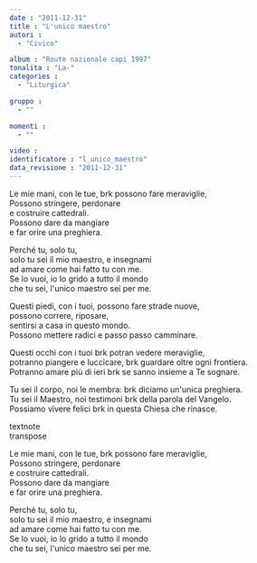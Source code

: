```yaml
---
date : "2011-12-31"
title : "L'unico maestro"
autori : 
  - "Civico"

album : "Route nazionale capi 1997"
tonalita : "La-"
categories : 
  - "Liturgica"

gruppo : 
  - ""

momenti : 
  - ""

video : 
identificatore : "l_unico_maestro"
data_revisione : "2011-12-31"
---
```

  
  
 Le mie mani,  con le tue, brk possono fare meraviglie,  
  Possono stringere,  perdonare   
e costruire cattedrali.   
Possono dare da mangiare   
e far orire una preghiera.  
  
  
Perché tu, solo tu,  
solo tu sei il mio maestro, e insegnami  
ad amare come hai fatto tu con me.  
Se lo vuoi, io lo grido a tutto il mondo  
che tu sei, l'unico maestro sei per me.   
  
  
  
Questi piedi, con i tuoi, possono fare strade nuove,  
possono correre, riposare,   
sentirsi a casa in questo mondo.  
Possono mettere radici e passo passo camminare.   
  
  
  
Questi occhi con i tuoi brk potran vedere meraviglie,  
potranno piangere e luccicare, brk guardare oltre ogni frontiera.  
Potranno amare più di ieri brk se sanno insieme a Te sognare.  
  
  
  
Tu sei il corpo, noi le membra: brk diciamo un'unica preghiera.  
Tu sei il Maestro, noi testimoni brk della parola del Vangelo.  
Possiamo vivere felici brk in questa Chiesa che rinasce.  
  
  
textnote  
transpose  
  
 Le mie mani,  con le tue, brk possono fare meraviglie,  
  Possono stringere,  perdonare   
e costruire cattedrali.   
Possono dare da mangiare   
e far orire una preghiera.  
  
  
Perché tu, solo tu,  
solo tu sei il mio maestro, e insegnami  
ad amare come hai fatto tu con me.  
Se lo vuoi, io lo grido a tutto il mondo  
che tu sei, l'unico maestro sei per me.   
  
  
  
  
